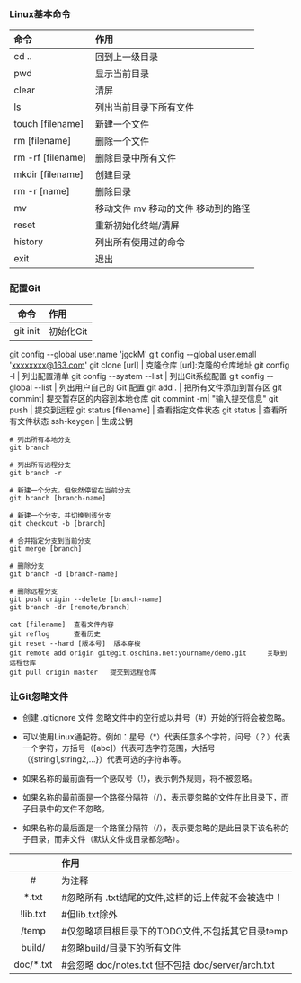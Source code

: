 ### Linux基本命令
| 命令                | 作用                                    |
| :------------------ | :-------------------------------------- |
| cd ..               | 回到上一级目录                          |
| pwd                 | 显示当前目录                            |
| clear               | 清屏                                    |
| ls                  | 列出当前目录下所有文件                  |
| touch [filename]    | 新建一个文件                            |
| rm 	 [filename]     | 删除一个文件                            |
| rm -rf  	[filename] | 删除目录中所有文件                      |
| mkdir [filename]    | 创建目录                                |
| rm -r [name]        | 删除目录                                |
| mv                  | 移动文件		mv  移动的文件   移动到的路径 |
| reset               | 重新初始化终端/清屏                     |
| history             | 列出所有使用过的命令                    |
| exit                | 退出                                    |

### 配置Git
| 命令     | 作用      |
| -------- | :-------- |
| git init | 初始化Git |
git config --global user.name 'jgckM'
git config --global user.emall 'xxxxxxxx@163.com'
git clone [url] |  克隆仓库 [url]:克隆的仓库地址
git config -l	|	列出配置清单
git config --system --list	|	列出Git系统配置
git config --global --list	|	列出用户自己的 Git 配置
git add .	| 把所有文件添加到暂存区
git commint|	提交暂存区的内容到本地仓库
git commint -m| "输入提交信息"
git push	|	提交到远程
git status 	[filename]	| 查看指定文件状态
git status 	|	查看所有文件状态
ssh-keygen	| 生成公钥
```
# 列出所有本地分支
git branch

# 列出所有远程分支
git branch -r

# 新建一个分支，但依然停留在当前分支
git branch [branch-name]

# 新建一个分支，并切换到该分支
git checkout -b [branch]

# 合并指定分支到当前分支
git merge [branch]

# 删除分支
git branch -d [branch-name]

# 删除远程分支
git push origin --delete [branch-name]
git branch -dr [remote/branch]

cat [filename]	查看文件内容
git reflog   	查看历史
git reset --hard [版本号]	版本穿梭
git remote add origin git@git.oschina.net:yourname/demo.git 	关联到远程仓库
git pull origin master   提交到远程仓库
```

### 让Git忽略文件
- 创建 .gitignore 文件 
忽略文件中的空行或以井号（#）开始的行将会被忽略。

- 可以使用Linux通配符。例如：星号（*）代表任意多个字符，问号（？）代表一个字符，方括号（[abc]）代表可选字符范围，大括号（{string1,string2,...}）代表可选的字符串等。

- 如果名称的最前面有一个感叹号（!），表示例外规则，将不被忽略。

- 如果名称的最前面是一个路径分隔符（/），表示要忽略的文件在此目录下，而子目录中的文件不忽略。

- 如果名称的最后面是一个路径分隔符（/），表示要忽略的是此目录下该名称的子目录，而非文件（默认文件或目录都忽略）。


|           | 作用                                                |
| :-------: | :-------------------------------------------------- |
|     #     | 为注释                                              |
|   *.txt   | #忽略所有 .txt结尾的文件,这样的话上传就不会被选中！ |
| !lib.txt  | #但lib.txt除外                                      |
|   /temp   | #仅忽略项目根目录下的TODO文件,不包括其它目录temp    |
|  build/   | #忽略build/目录下的所有文件                         |
| doc/*.txt | #会忽略 doc/notes.txt 但不包括 doc/server/arch.txt  |

